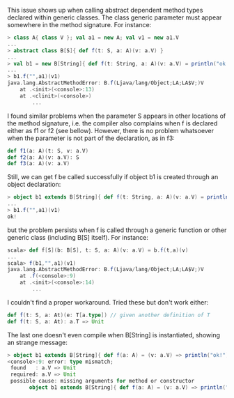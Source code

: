 This issue shows up when calling abstract dependent method types declared within generic classes. The class generic parameter must appear somewhere in the method signature. For instance:

```scala
> class A{ class V }; val a1 = new A; val v1 = new a1.V
...
> abstract class B[S]{ def f(t: S, a: A)(v: a.V) }
...
> val b1 = new B[String]{ def f(t: String, a: A)(v: a.V) = println("ok!") }
...
> b1.f("",a1)(v1)
java.lang.AbstractMethodError: B.f(Ljava/lang/Object;LA;LA$V;)V
	at .<init>(<console>:13)
	at .<clinit>(<console>)
        ...
```

I found similar problems when the parameter S appears in other locations of the method signature, i.e. the compiler also complains when f is declared either as f1 or f2 (see bellow). However, there is no problem whatsoever when the parameter is not part of the declaration, as in f3:

```scala
def f1(a: A)(t: S, v: a.V)
def f2(a: A)(v: a.V): S
def f3(a: A)(v: a.V)
```

Still, we can get f be called successfully if object b1 is created through an object declaration:

```scala
> object b1 extends B[String]{ def f(t: String, a: A)(v: a.V) = println("ok!") }
...
> b1.f("",a1)(v1)
ok!
```

but the problem persists when f is called through a generic function or other generic class (including B[S] itself). For instance:

```scala
scala> def f[S](b: B[S], t: S, a: A)(v: a.V) = b.f(t,a)(v)
...
scala> f(b1,"",a1)(v1)
java.lang.AbstractMethodError: B.f(Ljava/lang/Object;LA;LA$V;)V
	at .f(<console>:9)
	at .<init>(<console>:14)
        ...
```

I couldn't find a proper workaround. Tried these but don't work either:

```scala
def f(t: S, a: At)(e: T[a.type]) // given another definition of T 
def f(t: S, a: At): a.T => Unit
```

The last one doesn't even compile when B[String] is instantiated, showing an strange message: 
```scala
> object b1 extends B[String]{ def f(a: A) = (v: a.V) => println("ok!") }
<console>:9: error: type mismatch;
 found   : a.V => Unit
 required: a.V => Unit
 possible cause: missing arguments for method or constructor
       object b1 extends B[String]{ def f(a: A) = (v: a.V) => println("ok!") }
```


